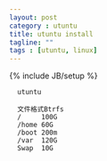 ```yaml
---
layout: post
category : utuntu
title: utuntu install
tagline: ""
tags : [utuntu, linux]
---
```

{% include JB/setup %}






      utuntu
      
      文件格式Btrfs
      /     100G
      /home 60G
      /boot 200m
      /var  120G
      Swap  10G
